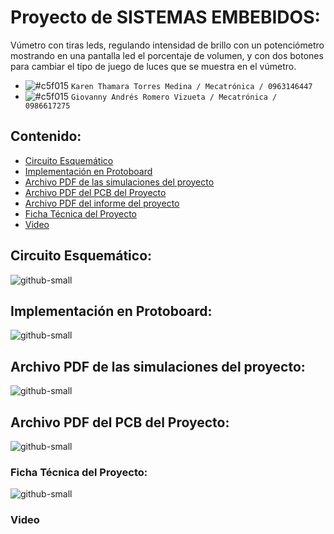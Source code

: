 # Proyecto de SISTEMAS EMBEBIDOS: 

Vúmetro con tiras leds, regulando intensidad de brillo con un potenciómetro mostrando en una pantalla led el porcentaje de volumen, y con dos botones para cambiar el tipo de juego de luces que se muestra en el vúmetro.  

- ![#c5f015](https://via.placeholder.com/15/c5f015/000000?text=+) `Karen Thamara Torres Medina / Mecatrónica / 0963146447`
- ![#c5f015](https://via.placeholder.com/15/c5f015/000000?text=+) `Giovanny Andrés Romero Vizueta / Mecatrónica / 0986617275`
## Contenido:
  - [Circuito Esquemático](#Circuito_Esquemático) 
  - [Implementación en Protoboard](#Implementación_en_Protoboard) 
  - [Archivo PDF de las simulaciones del proyecto](#Archivo_PDF_de_las_simulaciones_del_proyecto) 
  - [Archivo PDF del PCB del Proyecto](#Archivo_PDF_del_PCB_del_Proyecto) 
  - [Archivo PDF del informe del proyecto](#Archivo_PDF_del_informe_del_proyecto) 
  - [Ficha Técnica del Proyecto](#Ficha_Técnica_del_Proyecto) 
  - [Video](#Video) 

## Circuito Esquemático:
![github-small](https://github.com/TheLast20/proyecto_SE_ROMERO_TORRES/tree/main/Capturas/circuito.jpeg)

## Implementación en Protoboard:
![github-small](https://github.com/kttorres/proyecto_SE_ROMERO_TORRES/tree/main/Capturas/implementacion.jpeg)

## Archivo PDF de las simulaciones del proyecto:
![github-small](https://github.com/kttorres/proyecto_SE_ROMERO_TORRES/tree/main/Capturas/simulacion1.jpeg)

## Archivo PDF del PCB del Proyecto:
![github-small](https://github.com/kttorres/proyecto_SE_ROMERO_TORRES/tree/main/Capturas/pcb1.jpeg)

### Ficha Técnica del Proyecto:
![github-small](https://github.com/kttorres/proyecto_SE_ROMERO_TORRES/tree/main/Capturas/ficha.jpeg)

### Video
